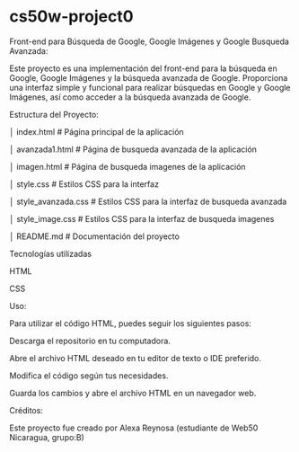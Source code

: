 # cs50w-project0

Front-end para Búsqueda de Google, Google Imágenes y Google Busqueda Avanzada:


Este proyecto es una implementación del front-end para la búsqueda en Google, Google Imágenes y la búsqueda avanzada de Google. Proporciona una interfaz simple y funcional para realizar búsquedas en Google y Google Imágenes, así como acceder a la búsqueda avanzada de Google.

Estructura del Proyecto:


│   index.html            # Página principal de la aplicación

│   avanzada1.html        # Página de busqueda avanzada de la aplicación

│   imagen.html           # Página de busqueda imagenes de la aplicación

│   style.css             # Estilos CSS para la interfaz

│   style\_avanzada.css    # Estilos CSS para la interfaz de busqueda avanzada

│   style\_image.css       # Estilos CSS para la interfaz de busqueda imagenes

│   README.md             # Documentación del proyecto

Tecnologías utilizadas

HTML

CSS

Uso:

Para utilizar el código HTML, puedes seguir los siguientes pasos:

Descarga el repositorio en tu computadora.

Abre el archivo HTML deseado en tu editor de texto o IDE preferido.

Modifica el código según tus necesidades.

Guarda los cambios y abre el archivo HTML en un navegador web.

Créditos:

Este proyecto fue creado por Alexa Reynosa (estudiante de Web50 Nicaragua, grupo:B)
